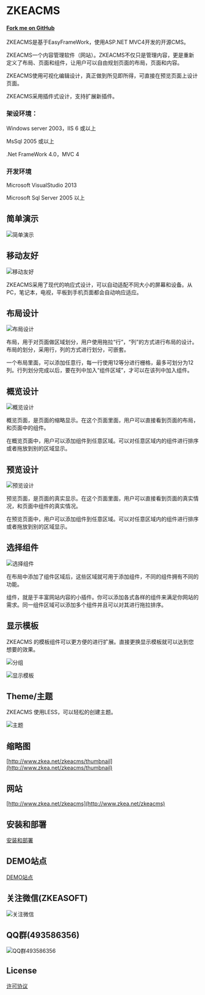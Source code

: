 ﻿# ZKEACMS
#### [Fork me on GitHub](https://github.com/SeriaWei/ASP.NET-MVC-CMS)
ZKEACMS是基于EasyFrameWork，使用ASP.NET MVC4开发的开源CMS。

ZKEACMS一个内容管理软件（网站）。ZKEACMS不仅只是管理内容，更是重新定义了布局、页面和组件，让用户可以自由规划页面的布局，页面和内容。

ZKEACMS使用可视化编辑设计，真正做到所见即所得，可直接在预览页面上设计页面。

ZKEACMS采用插件式设计，支持扩展新插件。

### 架设环境：

Windows server 2003，IIS 6 或以上

MsSql 2005 或以上

.Net FrameWork 4.0，MVC 4

### 开发环境

Microsoft VisualStudio 2013

Microsoft Sql Server 2005 以上

## 简单演示
![简单演示](http://ww1.sinaimg.cn/mw690/005zTNGqgw1f3afozownpg30dw09nx6q.gif)

## 移动友好
![移动友好](http://i1291.photobucket.com/albums/b560/SeriaWei/BlogPic/responsive_zps475ly5og.gif)

ZKEACMS采用了现代的响应式设计，可以自动适配不同大小的屏幕和设备。从PC，笔记本，电视，平板到手机页面都会自动响应适应。

## 布局设计
![布局设计](http://blog.zkea.net/wp-content/uploads/2016/03/layoutdesign.png)

布局，用于对页面做区域划分，用户使用拖拉“行”，“列”的方式进行布局的设计。布局的划分，采用行，列的方式进行划分，可嵌套。

一个布局里面，可以添加任意行，每一行使用12等分进行栅格，最多可划分为12列。行列划分完成以后，要在列中加入“组件区域”，才可以在该列中加入组件。

## 概览设计
![概览设计](http://blog.zkea.net/wp-content/uploads/2016/03/galindview.png)

概览页面，是页面的缩略显示。在这个页面里面，用户可以直接看到页面的布局，和页面中的组件。

在概览页面中，用户可以添加组件到任意区域。可以对任意区域内的组件进行排序或者拖放到别的区域显示。

## 预览设计
![预览设计](http://blog.zkea.net/wp-content/uploads/2016/03/pagedesign.png)

预览页面，是页面的真实显示。在这个页面里面，用户可以直接看到页面的真实情况，和页面中组件的真实情况。

在预览页面中，用户可以添加组件到任意区域。可以对任意区域内的组件进行排序或者拖放到别的区域显示。

## 选择组件
![选择组件](http://blog.zkea.net/wp-content/uploads/2016/04/select-widget.png)

在布局中添加了组件区域后，这些区域就可用于添加组件，不同的组件拥有不同的功能。

组件，就是于丰富网站内容的小插件。你可以添加各式各样的组件来满足你网站的需求。同一组件区域可以添加多个组件并且可以对其进行拖拉排序。
## 显示模板
ZKEACMS 的模板组件可以更方便的进行扩展。直接更换显示模板就可以达到您想要的效果。

![分组](http://blog.zkea.net/wp-content/uploads/2016/04/sectiongroup.jpg)

![显示模板](http://blog.zkea.net/wp-content/uploads/2016/04/template.jpg)

## Theme/主题
ZKEACMS 使用LESS，可以轻松的创建主题。

![主题](http://blog.zkea.net/wp-content/uploads/2016/04/theme.png)

## 缩略图
[http://www.zkea.net/zkeacms/thumbnail](http://www.zkea.net/zkeacms/thumbnail)
## 网站
[http://www.zkea.net/zkeacms](http://www.zkea.net/zkeacms)
## 安装和部署
[安装和部署](http://blog.zkea.net/2015/09/install-ZKEACMS/)
## DEMO站点
[DEMO站点](http://zkeacms.ngrok.natapp.cn/)
## 关注微信(ZKEASOFT)
![关注微信](http://blog.zkea.net/wp-content/uploads/2016/03/263801921375bdf2.jpg)
## QQ群(493586356)
![QQ群493586356](http://blog.zkea.net/wp-content/uploads/2016/03/00c84f6600d8c3e0.jpg)
## License
[许可协议](http://www.zkea.net/licenses)
